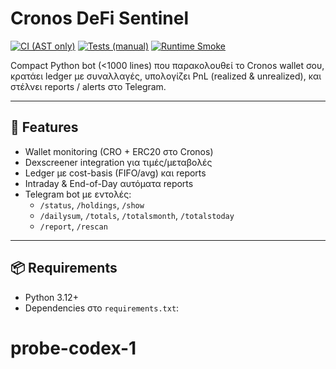 # Cronos DeFi Sentinel

[![CI (AST only)](https://github.com/Zaikon13/wallet_monitor_Dex/actions/workflows/ci.yml/badge.svg)](https://github.com/Zaikon13/wallet_monitor_Dex/actions/workflows/ci.yml)
[![Tests (manual)](https://github.com/Zaikon13/wallet_monitor_Dex/actions/workflows/tests-manual.yml/badge.svg)](https://github.com/Zaikon13/wallet_monitor_Dex/actions/workflows/tests-manual.yml)
[![Runtime Smoke](https://github.com/Zaikon13/wallet_monitor_Dex/actions/workflows/runtime-smoke.yml/badge.svg)](https://github.com/Zaikon13/wallet_monitor_Dex/actions/workflows/runtime-smoke.yml)

Compact Python bot (<1000 lines) που παρακολουθεί το Cronos wallet σου,
κρατάει ledger με συναλλαγές, υπολογίζει PnL (realized & unrealized),
και στέλνει reports / alerts στο Telegram.

---

## 🚀 Features

- Wallet monitoring (CRO + ERC20 στο Cronos)
- Dexscreener integration για τιμές/μεταβολές
- Ledger με cost-basis (FIFO/avg) και reports
- Intraday & End-of-Day αυτόματα reports
- Telegram bot με εντολές:
  - `/status`, `/holdings`, `/show`
  - `/dailysum`, `/totals`, `/totalsmonth`, `/totalstoday`
  - `/report`, `/rescan`

---

## 📦 Requirements

- Python 3.12+
- Dependencies στο `requirements.txt`:
# probe-codex-1
